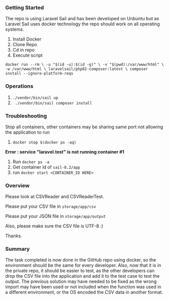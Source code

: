 ### Getting Started

The repo is using Laravel Sail and has been developed on Unbuntu but as Laravel Sail uses docker technology the repo should work on all operating systems. 


1. Install Docker
2. Clone Repo
3. Cd in repo
4. Execute script

``docker run --rm \
    -u "$(id -u):$(id -g)" \
    -v "$(pwd):/var/www/html" \
    -w /var/www/html \
    laravelsail/php82-composer:latest \
    composer install --ignore-platform-reqs``
    
    
### Operations

1. ```./vendor/bin/sail up```
2. ``` ./vendor/bin/sail composer install```

    
### Troubleshooting
 
 Stop all containers, other containers may be sharing same port not allowing the application to run
 
 1. ``docker stop $(docker ps -aq)``
 
**Error : service "laravel.test" is not running container #1**

1. Run ```docker ps -a```
2. Get container id of ``sail-8.2/app``
3. run ```docker start <CONTAINER_ID HERE>```

### Overview

Please look at CSVReader and CSVReaderTest. 

Please put your CSV file in ```storage/app/csv```

Please put your JSON file in ```storage/app/output```

Also, please make sure the CSV file is UTF-8 :)

Thanks.

### Summary

The task completed is now done in the GitHub repo using docker, so the environment should be the same for every developer. Also, now that it is in the private repo, it should be easier to test, as the other developers can drop the CSV file into the application and add it to the test case to test the output. The previous solution may have needed to be fixed as the wrong import may have been used or not included when the function was used in a different environment, or the OS encoded the CSV data in another format.




